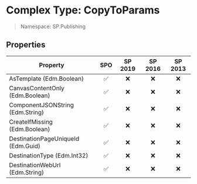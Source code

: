 # Complex Type: CopyToParams

> Namespace: SP.Publishing

## Properties

Property | SPO | SP 2019 | SP 2016 | SP 2013
----------|:---:|:-------:|:-------:|:-------:
AsTemplate (Edm.Boolean) | ✅ | ❌ | ❌ | ❌
CanvasContentOnly (Edm.Boolean) | ✅ | ❌ | ❌ | ❌
ComponentJSONString (Edm.String) | ✅ | ❌ | ❌ | ❌
CreateIfMissing (Edm.Boolean) | ✅ | ❌ | ❌ | ❌
DestinationPageUniqueId (Edm.Guid) | ✅ | ❌ | ❌ | ❌
DestinationType (Edm.Int32) | ✅ | ❌ | ❌ | ❌
DestinationWebUrl (Edm.String) | ✅ | ❌ | ❌ | ❌